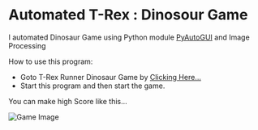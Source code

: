 # Automated T-Rex : Dinosour Game

I automated Dinosaur Game using Python module [PyAutoGUI](https://pypi.org/project/PyAutoGUI/) and Image Processing

How to use this program:

* Goto T-Rex Runner Dinosaur Game by [Clicking Here...](http://www.trex-game.skipser.com/)
* Start this program and then start the game.

You can make high Score like this...

![Game Image](https://i.ytimg.com/vi/PCsLaCI44iM/maxresdefault.jpg)
